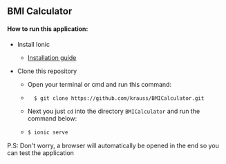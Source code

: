 ## BMI Calculator

#### How to run this application:

* Install Ionic

    * [Installation guide](https://ionicframework.com/docs/intro/cli)


* Clone this repository

    * Open your terminal or cmd and run this command:
    * ```bash
        $ git clone https://github.com/krauss/BMICalculator.git
      ```
    * Next you just `cd` into the directory `BMICalculator` and run the command below:    
    *   ```bash
        $ ionic serve
        ```

P.S: Don't worry, a browser will automatically be opened in the end so you can test the application